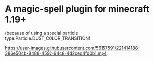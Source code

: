 # A magic-spell plugin for minecraft 1.19+ 

(because of using a special particle type:Particle.DUST_COLOR_TRANSITION)

https://user-images.githubusercontent.com/56157591/221414188-386e504b-8488-4592-94c8-4d2ced4fd0b1.mp4
